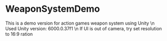 # WeaponSystemDemo
This is a demo version for action games weapon system using Unity
\n Used Unity version: 6000.0.37f1
\n If UI is out of camera, try set resolution to 16:9 ration
